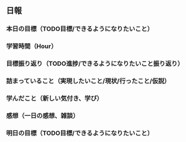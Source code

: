 ## 日報

### 本日の目標（TODO目標/できるようになりたいこと）

### 学習時間（Hour）
 
### 目標振り返り（TODO進捗/できるようになりたいこと振り返り）



### 詰まっていること（実現したいこと/現状/行ったこと/仮説）


### 学んだこと（新しい気付き、学び）


### 感想（一日の感想、雑談）


### 明日の目標（TODO目標/できるようになりたいこと）
